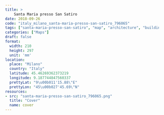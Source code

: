 ```yaml
---
title: > 
    Santa Maria presso San Satiro
date: 2018-09-26
code: "italy_milano_santa-maria-presso-san-satiro_796065"
tags: ["santa-maria-presso-san-satiro", "map", "architecture", "buildings", "Milano", "Italy"]
categories: ["Maps"]
draft: false
format:
  width: 210
  height: 297
  unit: 'mm'
location:
  place: "Milano"
  country: "Italy"
  latitude: 45.46269362373219
  longitude: 9.187744847560337
  prettyLat: "9\u00b011'15.88\"E"
  prettyLon: "45\u00b027'45.69\"N"
resources:
- src: "santa-maria-presso-san-satiro_796065.png"
  title: "Cover"
  name: cover
---
```

